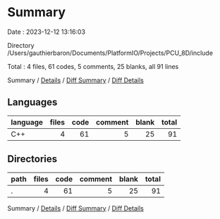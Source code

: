 # Summary

Date : 2023-12-12 13:16:03

Directory /Users/gauthierbaron/Documents/PlatformIO/Projects/PCU_8D/include

Total : 4 files,  61 codes, 5 comments, 25 blanks, all 91 lines

Summary / [Details](details.md) / [Diff Summary](diff.md) / [Diff Details](diff-details.md)

## Languages
| language | files | code | comment | blank | total |
| :--- | ---: | ---: | ---: | ---: | ---: |
| C++ | 4 | 61 | 5 | 25 | 91 |

## Directories
| path | files | code | comment | blank | total |
| :--- | ---: | ---: | ---: | ---: | ---: |
| . | 4 | 61 | 5 | 25 | 91 |

Summary / [Details](details.md) / [Diff Summary](diff.md) / [Diff Details](diff-details.md)